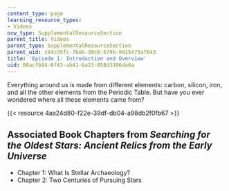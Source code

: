 ```yaml
---
content_type: page
learning_resource_types:
- Videos
ocw_type: SupplementalResourceSection
parent_title: Videos
parent_type: SupplementalResourceSection
parent_uid: c94cd5fc-7beb-30c8-579b-9915475af643
title: 'Episode 1: Introduction and Overview'
uid: 88acfb94-6f43-ab41-6a23-058d3396da6a
---
```


Everything around us is made from different elements: carbon, silicon, iron, and all the other elements from the Periodic Table. But have you ever wondered where all these elements came from?

{{< resource 4aa24d80-f22e-39df-db04-a98db2f0fb67 >}}

Associated Book Chapters from _Searching for the Oldest Stars: Ancient Relics from the Early Universe_
------------------------------------------------------------------------------------------------------

*   Chapter 1: What Is Stellar Archaeology?
*   Chapter 2: Two Centuries of Pursuing Stars